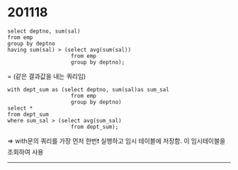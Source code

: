 # 201118

```mysql
select deptno, sum(sal)
from emp
group by deptno
having sum(sal) > (select avg(sum(sal))
                    from emp
                    group by deptno);
```

= (같은 결과값을 내는 쿼리임)

```mysql
with dept_sum as (select deptno, sum(sal)as sum_sal
                    from emp
                    group by deptno)
select *
from dept_sum
where sum_sal > (select avg(sum_sal)
                    from dept_sum);
```

=> with문의 쿼리를 가장 먼저 한번❗ 실행하고 임시 테이블에 저장함. 이 임시테이블을 조회하여 사용 



<hr>



